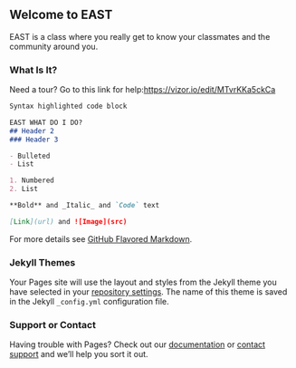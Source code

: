 ## Welcome to EAST
<script src="//360.vizor.io/scripts/embed.js" data-vizorurl="//360.vizor.io/embed/v/oxeme" ></script>
EAST is a class where you really get to know your classmates and the community around you. 

### What Is It?

Need a tour? Go to this link for help:https://vizor.io/edit/MTvrKKa5ckCa

```markdown
Syntax highlighted code block

EAST WHAT DO I DO?
## Header 2
### Header 3

- Bulleted
- List

1. Numbered
2. List

**Bold** and _Italic_ and `Code` text

[Link](url) and ![Image](src)
```

For more details see [GitHub Flavored Markdown](https://guides.github.com/features/mastering-markdown/).

### Jekyll Themes

Your Pages site will use the layout and styles from the Jekyll theme you have selected in your [repository settings](https://github.com/Johndavidross/askgoogle/settings). The name of this theme is saved in the Jekyll `_config.yml` configuration file.

### Support or Contact

Having trouble with Pages? Check out our [documentation](https://help.github.com/categories/github-pages-basics/) or [contact support](https://github.com/contact) and we’ll help you sort it out.
